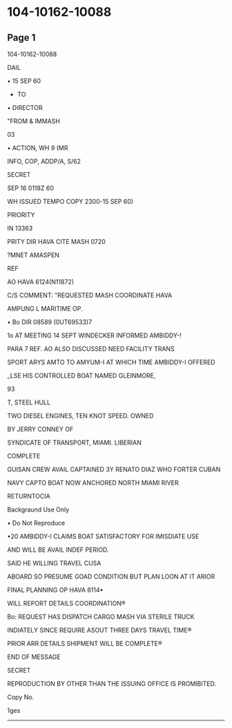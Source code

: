 # 104-10162-10088

## Page 1

104-10162-10088

DAIL

• 15 SEP 60

* TO

• DIRECTOR

"FROM & IMMASH

03

• ACTION, WH 9 (MR

INFO, COP, ADDP/A, S/62

SECRET

SEP 16 0118Z 60

WH ISSUED TEMPO COPY 2300-15 SEP 60)

PRIORITY

IN 13363

PRITY DIR HAVA CITE MASH 0720

?MNET AMASPEN

REF

AO HAVA 6124(N11872)

C/S COMMENT: "REQUESTED MASH COORDINATE HAVA

AMPUNG L MARITIME OP.

• Bo DIR 08589 (0UT69533)7

1o AT MEETING 14 SEPT WINDECKER INFORMED AMBIDDY-!

PARA 7 REF. AO ALSO DISCUSSED NEED FACILITY TRANS

SPORT ARYS AMTO TO AMYUM-I AT WHICH TIME AMBIDDY-I OFFERED

_LSE HIS CONTROLLED BOAT NAMED GLEINMORE,

93

T, STEEL HULL

TWO DIESEL ENGINES, TEN KNOT SPEED. OWNED

BY JERRY CONNEY OF

SYNDICATE OF TRANSPORT, MIAMI. LIBERIAN

COMPLETE

GUISAN CREW AVAIL CAPTAINED 3Y RENATO DIAZ WHO FORTER CUBAN

NAVY CAPTO BOAT NOW ANCHORED NORTH MIAMI RIVER

RETURNTOCIA

Backgraund Use Only

• Do Not Reproduce

•20 AMBIDDY-I CLAIMS BOAT SATISFACTORY FOR IMISDIATE USE

AND WILL BE AVAIL INDEF PERIOD.

SAID HE WILLING TRAVEL CUSA

ABOARD SO PRESUME GOAD CONDITION BUT PLAN LOON AT IT ARIOR

FINAL PLANNING OP HAVA 6114•

WILL REPORT DETAILS COORDINATION®

Bo: REQUEST HAS DISPATCH CARGO MASH VIA STERILE TRUCK

INDIATELY SINCE REQUIRE ASOUT THREE DAYS TRAVEL TIME®

PRIOR ARR DETAILS SHIPMENT WILL BE COMPLETE®

END OF MESSAGE

SECRET

REPRODUCTION BY OTHER THAN THE ISSUING OFFICE IS PROMIBITED.

Copy No.

1ges

---

